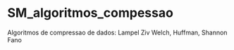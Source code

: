 # SM_algoritmos_compessao
Algoritmos de compressao de dados: Lampel Ziv Welch, Huffman, Shannon Fano
